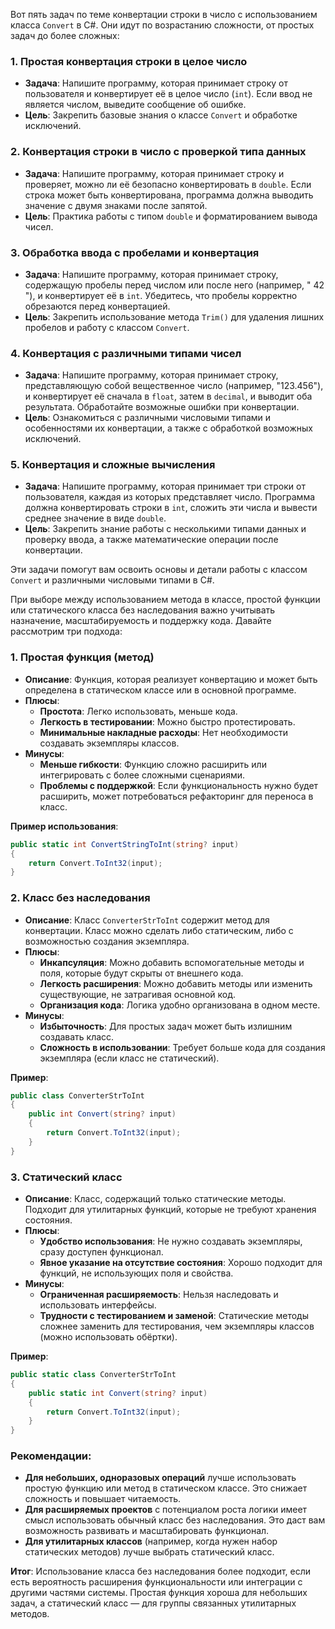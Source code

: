 Вот пять задач по теме конвертации строки в число с использованием класса `Convert` в C#. Они идут по возрастанию сложности, от простых задач до более сложных:

### 1. **Простая конвертация строки в целое число**
   - **Задача**: Напишите программу, которая принимает строку от пользователя и конвертирует её в целое число (`int`). Если ввод не является числом, выведите сообщение об ошибке.
   - **Цель**: Закрепить базовые знания о классе `Convert` и обработке исключений.

### 2. **Конвертация строки в число с проверкой типа данных**
   - **Задача**: Напишите программу, которая принимает строку и проверяет, можно ли её безопасно конвертировать в `double`. Если строка может быть конвертирована, программа должна выводить значение с двумя знаками после запятой.
   - **Цель**: Практика работы с типом `double` и форматированием вывода чисел.

### 3. **Обработка ввода с пробелами и конвертация**
   - **Задача**: Напишите программу, которая принимает строку, содержащую пробелы перед числом или после него (например, "  42 "), и конвертирует её в `int`. Убедитесь, что пробелы корректно обрезаются перед конвертацией.
   - **Цель**: Закрепить использование метода `Trim()` для удаления лишних пробелов и работу с классом `Convert`.

### 4. **Конвертация с различными типами чисел**
   - **Задача**: Напишите программу, которая принимает строку, представляющую собой вещественное число (например, "123.456"), и конвертирует её сначала в `float`, затем в `decimal`, и выводит оба результата. Обработайте возможные ошибки при конвертации.
   - **Цель**: Ознакомиться с различными числовыми типами и особенностями их конвертации, а также с обработкой возможных исключений.

### 5. **Конвертация и сложные вычисления**
   - **Задача**: Напишите программу, которая принимает три строки от пользователя, каждая из которых представляет число. Программа должна конвертировать строки в `int`, сложить эти числа и вывести среднее значение в виде `double`.
   - **Цель**: Закрепить знание работы с несколькими типами данных и проверку ввода, а также математические операции после конвертации.

Эти задачи помогут вам освоить основы и детали работы с классом `Convert` и различными числовыми типами в C#.

При выборе между использованием метода в классе, простой функции или статического класса без наследования важно учитывать назначение, масштабируемость и поддержку кода. Давайте рассмотрим три подхода:

### 1. **Простая функция (метод)**
- **Описание**: Функция, которая реализует конвертацию и может быть определена в статическом классе или в основной программе.
- **Плюсы**:
  - **Простота**: Легко использовать, меньше кода.
  - **Легкость в тестировании**: Можно быстро протестировать.
  - **Минимальные накладные расходы**: Нет необходимости создавать экземпляры классов.
- **Минусы**:
  - **Меньше гибкости**: Функцию сложно расширить или интегрировать с более сложными сценариями.
  - **Проблемы с поддержкой**: Если функциональность нужно будет расширить, может потребоваться рефакторинг для переноса в класс.

**Пример использования**:
```csharp
public static int ConvertStringToInt(string? input)
{
    return Convert.ToInt32(input);
}
```

### 2. **Класс без наследования**
- **Описание**: Класс `ConverterStrToInt` содержит метод для конвертации. Класс можно сделать либо статическим, либо с возможностью создания экземпляра.
- **Плюсы**:
  - **Инкапсуляция**: Можно добавить вспомогательные методы и поля, которые будут скрыты от внешнего кода.
  - **Легкость расширения**: Можно добавить методы или изменить существующие, не затрагивая основной код.
  - **Организация кода**: Логика удобно организована в одном месте.
- **Минусы**:
  - **Избыточность**: Для простых задач может быть излишним создавать класс.
  - **Сложность в использовании**: Требует больше кода для создания экземпляра (если класс не статический).

**Пример**:
```csharp
public class ConverterStrToInt
{
    public int Convert(string? input)
    {
        return Convert.ToInt32(input);
    }
}
```

### 3. **Статический класс**
- **Описание**: Класс, содержащий только статические методы. Подходит для утилитарных функций, которые не требуют хранения состояния.
- **Плюсы**:
  - **Удобство использования**: Не нужно создавать экземпляры, сразу доступен функционал.
  - **Явное указание на отсутствие состояния**: Хорошо подходит для функций, не использующих поля и свойства.
- **Минусы**:
  - **Ограниченная расширяемость**: Нельзя наследовать и использовать интерфейсы.
  - **Трудности с тестированием и заменой**: Статические методы сложнее заменить для тестирования, чем экземпляры классов (можно использовать обёртки).

**Пример**:
```csharp
public static class ConverterStrToInt
{
    public static int Convert(string? input)
    {
        return Convert.ToInt32(input);
    }
}
```

### **Рекомендации**:
- **Для небольших, одноразовых операций** лучше использовать простую функцию или метод в статическом классе. Это снижает сложность и повышает читаемость.
- **Для расширяемых проектов** с потенциалом роста логики имеет смысл использовать обычный класс без наследования. Это даст вам возможность развивать и масштабировать функционал.
- **Для утилитарных классов** (например, когда нужен набор статических методов) лучше выбрать статический класс.

**Итог**: Использование класса без наследования более подходит, если есть вероятность расширения функциональности или интеграции с другими частями системы. Простая функция хороша для небольших задач, а статический класс — для группы связанных утилитарных методов.